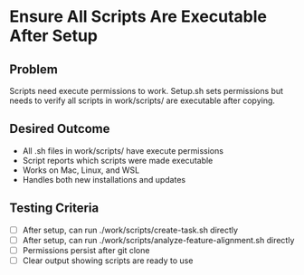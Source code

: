 # Ensure All Scripts Are Executable After Setup

## Problem
Scripts need execute permissions to work. Setup.sh sets permissions but needs to verify all scripts in work/scripts/ are executable after copying.

## Desired Outcome
- All .sh files in work/scripts/ have execute permissions
- Script reports which scripts were made executable
- Works on Mac, Linux, and WSL
- Handles both new installations and updates

## Testing Criteria
- [ ] After setup, can run ./work/scripts/create-task.sh directly
- [ ] After setup, can run ./work/scripts/analyze-feature-alignment.sh directly
- [ ] Permissions persist after git clone
- [ ] Clear output showing scripts are ready to use
